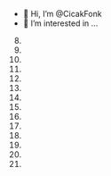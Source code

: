 - 👋 Hi, I’m @CicakFonk
- 👀 I’m interested in ...
8.
9.
10.
11.
12.
13.
14.
15.
16.
17.
18.
19.
20.
21.
